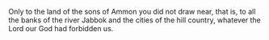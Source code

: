 Only to the land of the sons of Ammon you did not draw near, that is, to all the banks of the river Jabbok and the cities of the hill country, whatever the Lord our God had forbidden us.
